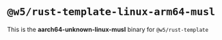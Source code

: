 # `@w5/rust-template-linux-arm64-musl`

This is the **aarch64-unknown-linux-musl** binary for `@w5/rust-template`

